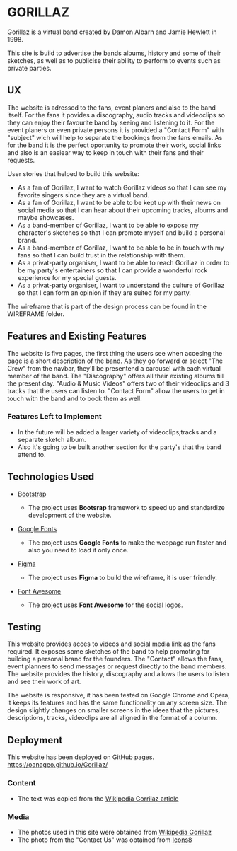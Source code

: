 # GORILLAZ

 Gorillaz is a virtual band created by Damon Albarn and Jamie Hewlett in 1998. 
 
 This site is build to advertise the bands albums, history and some of their sketches, as well as to publicise their ability to perform to events such as private 
 parties.
 
## UX
 
The website is adressed to the fans, event planers and also to the band itself.
For the fans it povides a discography, audio tracks and videoclips so they can enjoy their favourite band by seeing and listening to it.
For the event planers or even private persons it is provided a "Contact Form" with "subject" wich will help to separate the bookings from the fans 
emails.
As for the band it is the perfect oportunity to promote their work, social links and also is an easiear way to keep in touch with their fans and
their requests.

User stories that helped to build this website:
- As a fan of Gorillaz, I want to watch Gorillaz videos so that I can see my favorite singers since they are a virtual band.
- As a fan of Gorillaz, I want to be able to be kept up with their news on social media so that I can hear about their upcoming tracks, albums and
maybe showcases.
- As a band-member of Gorillaz, I want to be able to expose my character's sketches so that I can promote myself and build a personal brand.
- As a band-member of Gorillaz, I want to be able to be in touch with my fans so that I can build trust in the relationship with them.
- As a privat-party organiser, I want to be able to reach Gorillaz in order to be my party's entertainers so that I can provide a wonderful rock 
experience for my special guests.
- As a privat-party organiser, I want to understand the culture of Gorillaz so that I can form an opinion if they are suited for my party.

The wireframe that is part of the design process can be found in the WIREFRAME folder.

## Features and Existing Features

The website is five pages, the first thing the users see when accesing the page is a short description of the band. 
As they go forward or select "The Crew" from the navbar, they'll be presentend a carousel with each virtual member of the band.
The "Discography" offers all their existing albums till the present day.
"Audio & Music Videos" offers two of their videoclips and 3 tracks that the users can listen to.
"Contact Form" allow the users to get in touch with the band and to book them as well.

### Features Left to Implement

- In the future will be added a larger variety of videoclips,tracks and a separate sketch album.
- Also it's going to be built another section for the party's that the band attend to.

## Technologies Used

- [Bootstrap](https://getbootstrap.com/)
    - The project uses **Bootsrap** framework to speed up and standardize development of the website.

- [Google Fonts](https://fonts.google.com/)
    - The project uses **Google Fonts** to make the webpage run faster and also you need to load it only once.

- [Figma](https://www.figma.com/)
    - The project uses **Figma** to build the wireframe, it is user friendly.

- [Font Awesome](https://fontawesome.com/)
    - The project uses **Font Awesome** for the social logos.

## Testing

This website provides acces to videos and social media link as the fans required.
It exposes some sketches of the band to help promoting for building a personal brand for the founders.
The "Contact" allows the fans, event planners to send messages or request directly to the band members.
The website provides the history, discography and allows the users to listen and see their work of art.

The website is responsive, it has been tested on Google Chrome and Opera, it keeps its features and has the same functionality on any screen size. 
The design slightly changes on smaller screens in the ideea that the pictures, descriptions, tracks, videoclips are all aligned in the format of a 
column.

## Deployment

This website has been deployed on GitHub pages.
https://oanageo.github.io/Gorillaz/ 

### Content

- The text was copied from the [Wikipedia Gorrilaz article ](https://en.wikipedia.org/wiki/Gorillaz)

### Media

- The photos used in this site were obtained from [Wikipedia Gorillaz](https://en.wikipedia.org/wiki/Gorillaz)
- The photo from the "Contact Us" was obtained from [Icons8 ](https://icons8.com/ouch)



